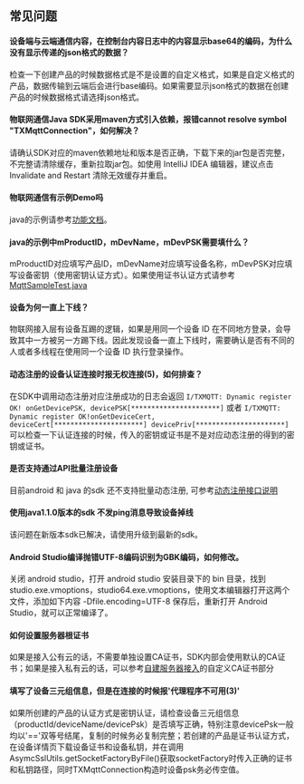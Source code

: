 ## 常见问题

#### 设备端与云端通信内容，在控制台内容日志中的内容显示base64的编码，为什么没有显示传递的json格式的数据？

检查一下创建产品的时候数据格式是不是设置的自定义格式，如果是自定义格式的产品，数据传输到云端后会进行base编码。如果需要显示json格式的数据在创建产品的时候数据格式请选择json格式。

#### 物联网通信Java SDK采用maven方式引入依赖，报错cannot resolve symbol "TXMqttConnection"，如何解决？

请确认SDK对应的maven依赖地址和版本是否正确，下载下来的jar包是否完整，不完整请清除缓存，重新拉取jar包。如使用 IntelliJ IDEA 编辑器，建议点击 Invalidate and Restart 清除无效缓存并重启。

#### 物联网通信有示例Demo吗

java的示例请参考[功能文档](../READEME.md#功能文档)。

#### java的示例中mProductID，mDevName，mDevPSK需要填什么？

mProductID对应填写产品ID，mDevName对应填写设备名称，mDevPSK对应填写设备密钥（使用密钥认证方式）。如果使用证书认证方式请参考 [MqttSampleTest.java](../../hub-device-java/src/test/java/com/tencent/iot/hub/device/java/core/mqtt/MqttSampleTest.java)

#### 设备为何一直上下线？

物联网接入层有设备互踢的逻辑，如果是用同一个设备 ID 在不同地方登录，会导致其中一方被另一方踢下线。因此发现设备一直上下线时，需要确认是否有不同的人或者多线程在使用同一个设备 ID 执行登录操作。

#### 动态注册的设备认证连接时报无权连接(5)，如何排查？

在SDK中调用动态注册对应注册成功的日志会返回 `I/TXMQTT: Dynamic register OK! onGetDevicePSK, devicePSK[**********************]` 或者 `I/TXMQTT: Dynamic register OK!onGetDeviceCert, deviceCert[**********************] devicePriv[**********************]` 可以检查一下认证连接的时候，传入的密钥或证书是不是对应动态注册的得到的密钥或证书。

#### 是否支持通过API批量注册设备

目前android 和 java 的sdk 还不支持批量动态注册, 可参考[动态注册接口说明](https://github.com/tencentyun/iot-device-java/blob/master/hub/hub-device-android/docs/%E5%8A%A8%E6%80%81%E6%B3%A8%E5%86%8C.md)

#### 使用java1.1.0版本的sdk 不发ping消息导致设备掉线

该问题在新版本sdk已解决，请使用升级到最新的sdk。

#### Android Studio编译抛错UTF-8编码识别为GBK编码，如何修改。

关闭 android studio，打开 android studio 安装目录下的 bin 目录，找到 studio.exe.vmoptions，studio64.exe.vmoptions，使用文本编辑器打开这两个文件，添加如下内容 -Dfile.encoding=UTF-8 保存后，重新打开 Android Studio，就可以正常编译了。


#### 如何设置服务器根证书

如果是接入公有云的话，不需要单独设置CA证书，SDK内部会使用默认的CA证书；如果是接入私有云的话，可以参考[自建服务器接入](自建服务器接入.md)的自定义CA证书部分

#### 填写了设备三元组信息，但是在连接的时候报'代理程序不可用(3)'

如果所创建的产品的认证方式是密钥认证，请检查设备三元组信息（productId/deviceName/devicePsk）是否填写正确，特别注意devicePsk一般均以'=='双等号结尾，复制的时候务必复制完整；若创建的产品是证书认证方式，在设备详情页下载设备证书和设备私钥，并在调用AsymcSslUtils.getSocketFactoryByFile()获取socketFactory时传入正确的证书和私钥路径，同时TXMqttConnection构造时设备psk务必传空值。
